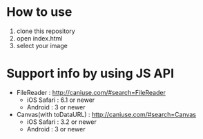 # How to use

1. clone this repository
2. open index.html
3. select your image

# Support info by using JS API

- FileReader : http://caniuse.com/#search=FileReader
  - iOS Safari : 6.1 or newer
  - Android : 3 or newer
- Canvas(with toDataURL) : http://caniuse.com/#search=Canvas
  - iOS Safari : 3.2 or newer
  - Android : 3 or newer
